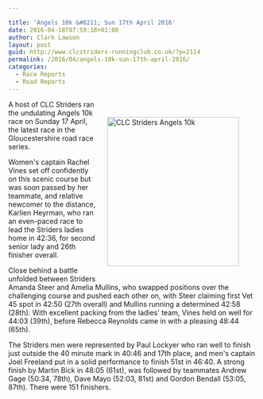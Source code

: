 ```yaml
---

title: 'Angels 10k &#8211; Sun 17th April 2016'
date: 2016-04-18T07:59:18+01:00
author: Clark Lawson
layout: post
guid: http://www.clcstriders-runningclub.co.uk/?p=2114
permalink: /2016/04/angels-10k-sun-17th-april-2016/
categories:
  - Race Reports
  - Road Reports
---
```

<div style="float: right; padding: 20px 20px 20px 20px; width: 285px;">
  <p>
    <img class="alignright size-medium wp-image-2115" src="http://www.clcstriders-runningclub.co.uk/wplive/wp-content/uploads/2016/04/CLC-Striders-Angels-10k-265x300.jpg" alt="CLC Striders Angels 10k" width="265" height="300" srcset="http://www.clcstriders-runningclub.co.uk/wplive/wp-content/uploads/2016/04/CLC-Striders-Angels-10k-265x300.jpg 265w, http://www.clcstriders-runningclub.co.uk/wplive/wp-content/uploads/2016/04/CLC-Striders-Angels-10k.jpg 848w" sizes="(max-width: 265px) 100vw, 265px" />
  </p>
</div>

A host of CLC Striders ran the undulating Angels 10k race on Sunday 17 April, the latest race in the Gloucestershire road race series.

Women's captain Rachel Vines set off confidently on this scenic course but was soon passed by her teammate, and relative newcomer to the distance, Karlien Heyrman, who ran an even-paced race to lead the Striders ladies home in 42:36, for second senior lady and 26th finisher overall.

Close behind a battle unfolded between Striders Amanda Steer and Amelia Mullins, who swapped positions over the challenging course and pushed each other on, with Steer claiming first Vet 45 spot in 42:50 (27th overall) and Mullins running a determined 42:58 (28th). With excellent packing from the ladies' team, Vines held on well for 44:03 (39th), before Rebecca Reynolds came in with a pleasing 48:44 (65th).

The Striders men were represented by Paul Lockyer who ran well to finish just outside the 40 minute mark in 40:46 and 17th place, and men's captain Joel Freeland put in a solid performance to finish 51st in 46:40. A strong finish by Martin Bick in 48:05 (61st), was followed by teammates Andrew Gage (50:34, 78th), Dave Mayo (52:03, 81st) and Gordon Bendall (53:05, 87th). There were 151 finishers.
